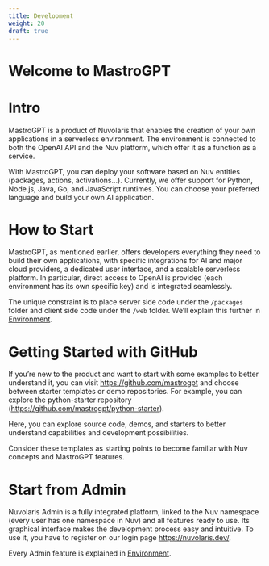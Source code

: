 ```yaml
---
title: Development
weight: 20
draft: true
---
```

# Welcome to MastroGPT

# Intro

MastroGPT is a product of Nuvolaris that enables the creation of your
own applications in a serverless environment. The environment is
connected to both the OpenAI API and the Nuv platform, which offer it as
a function as a service.

With MastroGPT, you can deploy your software based on Nuv entities
(packages, actions, activations…). Currently, we offer support for
Python, Node.js, Java, Go, and JavaScript runtimes. You can choose your
preferred language and build your own AI application.

# How to Start

MastroGPT, as mentioned earlier, offers developers everything they need
to build their own applications, with specific integrations for AI and
major cloud providers, a dedicated user interface, and a scalable
serverless platform. In particular, direct access to OpenAI is provided
(each environment has its own specific key) and is integrated
seamlessly.

The unique constraint is to place server side code under the `/packages`
folder and client side code under the `/web` folder. We’ll explain this
further in [Environment](#environment/index.adoc).

# Getting Started with GitHub

If you’re new to the product and want to start with some examples to
better understand it, you can visit <https://github.com/mastrogpt> and
choose between starter templates or demo repositories. For example, you
can explore the python-starter repository
(<https://github.com/mastrogpt/python-starter>).

Here, you can explore source code, demos, and starters to better
understand capabilities and development possibilities.

Consider these templates as starting points to become familiar with Nuv
concepts and MastroGPT features.

# Start from Admin

Nuvolaris Admin is a fully integrated platform, linked to the Nuv
namespace (every user has one namespace in Nuv) and all features ready
to use. Its graphical interface makes the development process easy and
intuitive. To use it, you have to register on our login page
<https://nuvolaris.dev/>.

Every Admin feature is explained in
[Environment](#environment/index.adoc).
